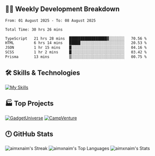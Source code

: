 

## 🧑‍💻 Weekly Development Breakdown

<!--START_SECTION:waka-->

```txt
From: 01 August 2025 - To: 08 August 2025

Total Time: 30 hrs 26 mins

TypeScript   21 hrs 28 mins  █████████████████▓░░░░░░░   70.56 %
HTML         6 hrs 14 mins   █████░░░░░░░░░░░░░░░░░░░░   20.53 %
JSON         1 hr 15 mins    █░░░░░░░░░░░░░░░░░░░░░░░░   04.16 %
SCSS         1 hr 2 mins     █░░░░░░░░░░░░░░░░░░░░░░░░   03.42 %
Prisma       13 mins         ▒░░░░░░░░░░░░░░░░░░░░░░░░   00.75 %
```

<!--END_SECTION:waka-->

## 🛠️ Skills & Technologies

[![My Skills](https://skillicons.dev/icons?i=angular,react,docker,mongodb,nodejs,express,github,bootstrap,prisma,postman,postgres&perline=8)](https://skillicons.dev)

## 🏭 Top Projects

[![GadgetUniverse](https://github-readme-stats.vercel.app/api/pin/?username=aimxnaim&repo=GadgetUniverse&theme=tokyonight&show_icons=true&hide_border=true)](https://github.com/aimxnaim/GadgetUniverse)
[![CampVenture](https://github-readme-stats.vercel.app/api/pin/?username=aimxnaim&repo=CampVenture&theme=tokyonight&show_icons=true&hide_border=true)](https://github.com/aimxnaim/CampVenture)

## 🕛 GitHub Stats

![aimxnaim's Streak](https://streak-stats.demolab.com?user=aimxnaim&theme=tokyonight&show_icons=true&hide_border=true)
![aimxnaim's Top Languages](https://github-readme-stats.vercel.app/api/top-langs/?username=aimxnaim&theme=tokyonight&show_icons=true&hide_border=true&layout=compact)
![aimxnaim's Stats](https://github-readme-stats.vercel.app/api?username=aimxnaim&theme=tokyonight&show_icons=true&hide_border=true&count_private=true)




